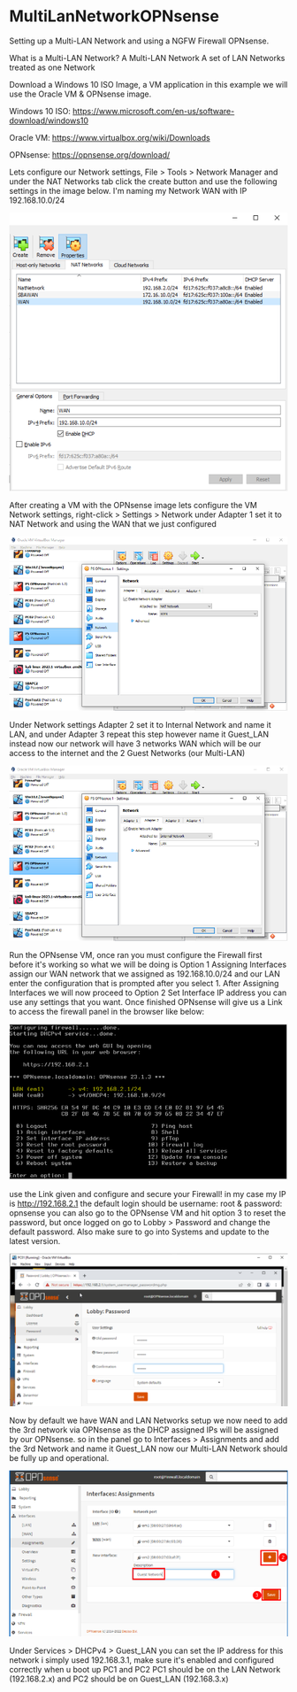 # MultiLanNetworkOPNsense
Setting up a Multi-LAN Network and using a NGFW Firewall OPNsense.

What is a Multi-LAN Network?
A Multi-LAN Network A set of LAN Networks treated as one Network

Download a Windows 10 ISO Image, a VM application in this example we will use the Oracle VM & OPNsense image.

Windows 10 ISO:
https://www.microsoft.com/en-us/software-download/windows10

Oracle VM:
https://www.virtualbox.org/wiki/Downloads

OPNsense:
https://opnsense.org/download/

Lets configure our Network settings, File > Tools > Network Manager and under the NAT Networks tab click the create button and use the following settings in the image below. I'm naming my Network WAN with IP 192.168.10.0/24

![Screenshot](https://github.com/jasnnh/MultiLanNetworkOPNsense/blob/main/start.PNG)

After creating a VM with the OPNsense image lets configure the VM Network settings, right-click > Settings > Network under Adapter 1 set it to NAT Network and using the WAN that we just configured

![Screenshot](https://github.com/jasnnh/MultiLanNetworkOPNsense/blob/main/2.PNG)

Under Network settings Adapter 2 set it to Internal Network and name it LAN, and under Adapter 3 repeat this step however name it Guest_LAN instead now our network will have 3 networks WAN which will be our access to the internet and the 2 Guest Networks (our Multi-LAN)

![Screenshot](https://github.com/jasnnh/MultiLanNetworkOPNsense/blob/main/3.PNG)

Run the OPNsense VM, once ran you must configure the Firewall first before it's working so what we will be doing is Option 1 Assigning Interfaces assign our WAN network that we assigned as 192.168.10.0/24 and our LAN enter the configuration that is prompted after you select 1. After Assigning Interfaces we will now proceed to Option 2 Set Interface IP address you can use any settings that you want. Once finished OPNsense will give us a Link to access the firewall panel in the browser like below:

![Screenshot](https://github.com/jasnnh/MultiLanNetworkOPNsense/blob/main/image4.png)

use the Link given and configure and secure your Firewall! in my case my IP is http://192.168.2.1 the default login should be username: root & password: opnsense you can also go to the OPNsense VM and hit option 3 to reset the password, but once logged on go to Lobby > Password and change the default password. Also make sure to go into Systems and update to the latest version.

![Screenshot](https://github.com/jasnnh/MultiLanNetworkOPNsense/blob/main/image5.png)

Now by default we have WAN and LAN Networks setup we now need to add the 3rd network via OPNsense as the DHCP assigned IPs will be assigned by our OPNsense. so in the panel go to Interfaces > Assignments and add the 3rd Network and name it Guest_LAN now our Multi-LAN Network should be fully up and operational.

![Screenshot](https://github.com/jasnnh/MultiLanNetworkOPNsense/blob/main/image6.PNG)

Under Services > DHCPv4 > Guest_LAN you can set the IP address for this network i simply used 192.168.3.1, make sure it's enabled and configured correctly when u boot up PC1 and PC2 PC1 should be on the LAN Network (192.168.2.x) and PC2 should be on Guest_LAN (192.168.3.x)

